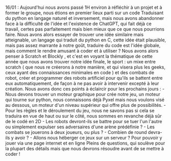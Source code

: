 16/01 :
Aujourd'hui nous avons passé 1H environ à réfléchir à un projet et à former le groupe, nous étions en premier lieux parti sur un code Traduisant du python en langage naturel et inversement, mais nous avons abandonner face à la difficulté de l'idée et l'existence de ChatGPT, qui fait déjà ce travail, certes pas parfaitement mais bien mieux que ce que nous pourrions faire. 
Nous avons alors essayer de trouver une idée similaire mais atteignable, un langage qui traduit du python en C, cette idée était plausible, mais pas assez marrante à notre goût, traduire du code est l'idée globale, mais comment le rendre amusant à coder et à utiliser ?
Nous avons alors penser à Scratch et Blockly , et c'est en voyant la thématique de cette année que nous avons trouver notre idée finale, le sport : un mixe entre scratch ( que nous re créerons à notre manière, et qui visera plus les geeks, ceux ayant des connaissances minimales en code ) et des combats de robot, créer et programmer des robots artificiel pour qu'ils se battent entre eux automatiquement, de façon à ne pas avoir à intervenir excepté à leur création.
Nous avons donc ces points à éclaircir pour les prochains jours : 
	- Nous devons trouver un moteur graphique pour crée notre jeu, un moteur qui tourne sur python, nous connaissons déjà Pyxel mais nous voulons visé au dessous, un moteur d'un niveau supérieur qui offre plus de possibilités.
	- Pour les règles et le déroulement du jeu, nous ne savons pas si cela se traduira en vue de haut ou sur le côté, nous sommes en revanche déjà sûr de le codé en 2D
	- Les robots devront-ils se battre pour se tuer l'un l'autre ou simplement expulser ses adversaires d'une arène prédéfinie ?
	- Les combats se jouerons à deux joueurs, ou plus ?
	- Combien de round devra-ils y avoir ?
	- Allons nous héberger ce jeux sur un serveur ? Pour pouvoir y jouer via une page internet et en ligne
Pleins de questions, qui soulève pour la plupart des détails mais que nous devrons résoudre avant de se mettre à coder
!
